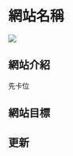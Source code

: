 # 網站名稱



![](https://scontent-tpe1-1.xx.fbcdn.net/v/t1.0-9/35485112_1952134021472900_4572156655558459392_n.jpg?_nc_cat=0&_nc_eui2=AeF9EEJayUEBQ_zLWlkEBYOafm9S3-0Z__X842S1o1zGczvZYgrSQu0aKsRuPXqDB3my96XqbwL_AkSOnIJJj9LvLstsFZRrz8NBLLN2adGB6Q&oh=085217fc9ff556225388afc3733a48b8&oe=5BA78AB4)



## 網站介紹

先卡位


## 網站目標



## 更新



